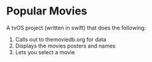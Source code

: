 # Popular Movies

A tvOS project (written in swift) that does the following:

1.  Calls out to themoviedb.org for data
2.  Displays the movies posters and names
3.  Lets you select a movie


